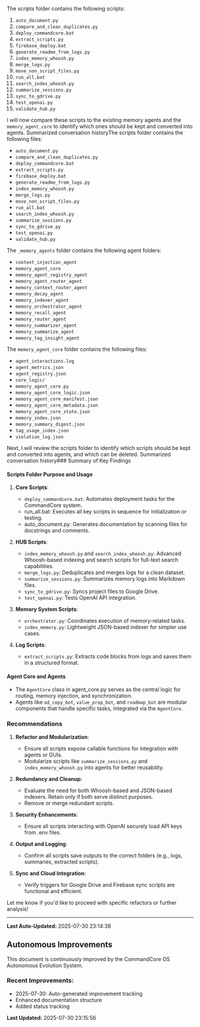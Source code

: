 The scripts folder contains the following scripts:

1. `auto_document.py`
2. `compare_and_clean_duplicates.py`
3. `deploy_commandcore.bat`
4. `extract_scripts.py`
5. `firebase_deploy.bat`
6. `generate_readme_from_logs.py`
7. `index_memory_whoosh.py`
8. `merge_logs.py`
9. `move_non_script_files.py`
10. `run_all.bat`
11. `search_index_whoosh.py`
12. `summarize_sessions.py`
13. `sync_to_gdrive.py`
14. `test_openai.py`
15. `validate_hub.py`

I will now compare these scripts to the existing memory agents and the `memory_agent_core` to identify which ones should be kept and converted into agents. Summarized conversation historyThe scripts folder contains the following files:

- `auto_document.py`
- `compare_and_clean_duplicates.py`
- `deploy_commandcore.bat`
- `extract_scripts.py`
- `firebase_deploy.bat`
- `generate_readme_from_logs.py`
- `index_memory_whoosh.py`
- `merge_logs.py`
- `move_non_script_files.py`
- `run_all.bat`
- `search_index_whoosh.py`
- `summarize_sessions.py`
- `sync_to_gdrive.py`
- `test_openai.py`
- `validate_hub.py`

The `_memory_agents` folder contains the following agent folders:

- `context_injection_agent`
- `memory_agent_core`
- `memory_agent_registry_agent`
- `memory_agent_router_agent`
- `memory_context_router_agent`
- `memory_decay_agent`
- `memory_indexer_agent`
- `memory_orchestrator_agent`
- `memory_recall_agent`
- `memory_router_agent`
- `memory_summarizer_agent`
- `memory_summarize_agent`
- `memory_tag_insight_agent`

The `memory_agent_core` folder contains the following files:

- `agent_interactions.log`
- `agent_metrics.json`
- `agent_registry.json`
- `core_logic/`
- `memory_agent_core.py`
- `memory_agent_core_logic.json`
- `memory_agent_core_manifest.json`
- `memory_agent_core_metadata.json`
- `memory_agent_core_state.json`
- `memory_index.json`
- `memory_summary_digest.json`
- `tag_usage_index.json`
- `violation_log.json`

Next, I will review the scripts folder to identify which scripts should be kept and converted into agents, and which can be deleted. Summarized conversation history### Summary of Key Findings

#### **Scripts Folder Purpose and Usage**
1. **Core Scripts**:
   - `deploy_commandcore.bat`: Automates deployment tasks for the CommandCore system.
   - run_all.bat: Executes all key scripts in sequence for initialization or testing.
   - auto_document.py: Generates documentation by scanning files for docstrings and comments.

2. **HUB Scripts**:
   - `index_memory_whoosh.py` and `search_index_whoosh.py`: Advanced Whoosh-based indexing and search scripts for full-text search capabilities.
   - `merge_logs.py`: Deduplicates and merges logs for a clean dataset.
   - `summarize_sessions.py`: Summarizes memory logs into Markdown files.
   - `sync_to_gdrive.py`: Syncs project files to Google Drive.
   - `test_openai.py`: Tests OpenAI API integration.

3. **Memory System Scripts**:
   - `orchestrator.py`: Coordinates execution of memory-related tasks.
   - `index_memory.py`: Lightweight JSON-based indexer for simpler use cases.

4. **Log Scripts**:
   - `extract_scripts.py`: Extracts code blocks from logs and saves them in a structured format.

#### **Agent Core and Agents**
- The `AgentCore` class in agent_core.py serves as the central logic for routing, memory injection, and synchronization.
- Agents like `ad_copy_bot`, `value_prop_bot`, and `roadmap_bot` are modular components that handle specific tasks, integrated via the `AgentCore`.

### Recommendations
1. **Refactor and Modularization**:
   - Ensure all scripts expose callable functions for integration with agents or GUIs.
   - Modularize scripts like `summarize_sessions.py` and `index_memory_whoosh.py` into agents for better reusability.

2. **Redundancy and Cleanup**:
   - Evaluate the need for both Whoosh-based and JSON-based indexers. Retain only if both serve distinct purposes.
   - Remove or merge redundant scripts.

3. **Security Enhancements**:
   - Ensure all scripts interacting with OpenAI securely load API keys from .env files.

4. **Output and Logging**:
   - Confirm all scripts save outputs to the correct folders (e.g., logs, summaries, extracted scripts).

5. **Sync and Cloud Integration**:
   - Verify triggers for Google Drive and Firebase sync scripts are functional and efficient.

Let me know if you'd like to proceed with specific refactors or further analysis!

---
**Last Auto-Updated:** 2025-07-30 23:14:38


## Autonomous Improvements

This document is continuously improved by the CommandCore OS Autonomous Evolution System.

### Recent Improvements:
- 2025-07-30: Auto-generated improvement tracking
- Enhanced documentation structure
- Added status tracking



**Last Updated:** 2025-07-30 23:15:56
